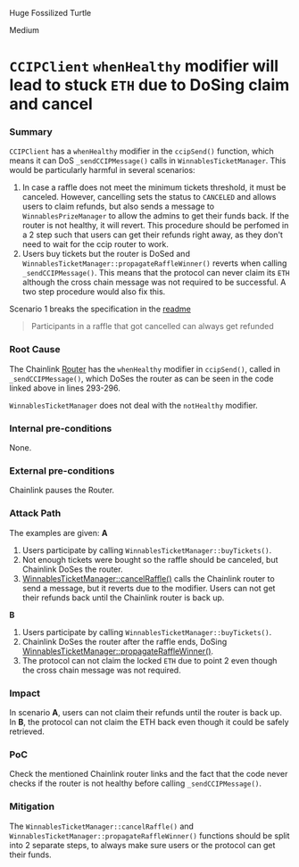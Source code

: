 Huge Fossilized Turtle

Medium

# `CCIPClient` `whenHealthy` modifier will lead to stuck `ETH` due to DoSing claim and cancel

### Summary

`CCIPClient` has a `whenHealthy` modifier in the `ccipSend()` function, which means it can DoS `_sendCCIPMessage()` calls in `WinnablesTicketManager`. This would be particularly harmful in several scenarios:
1. In case a raffle does not meet the minimum tickets threshold, it must be canceled. However, cancelling sets the status to `CANCELED` and allows users to claim refunds, but also sends a message to `WinnablesPrizeManager` to allow the admins to get their funds back. If the router is not healthy, it will revert. This procedure should be perfomed in a 2 step such that users can get their refunds right away, as they don't need to wait for the ccip router to work.
2. Users buy tickets but the router is DoSed and `WinnablesTicketManager::propagateRaffleWinner()` reverts when calling `_sendCCIPMessage()`. This means that the protocol can never claim its `ETH` although the cross chain message was not required to be successful. A two step procedure would also fix this.

Scenario 1 breaks the specification in the [readme](https://github.com/sherlock-audit/2024-08-winnables-raffles-0xsimao/tree/main?tab=readme-ov-file#q-please-discuss-any-design-choices-you-made)
> Participants in a raffle that got cancelled can always get refunded

### Root Cause

The Chainlink [Router](https://vscode.blockscan.com/ethereum/0x80226fc0Ee2b096224EeAc085Bb9a8cba1146f7D) has the `whenHealthy` modifier in `ccipSend()`, called in `_sendCCIPMessage()`, which DoSes the router as can be seen in the code linked above in lines 293-296.

`WinnablesTicketManager` does not deal with the `notHealthy` modifier.

### Internal pre-conditions

None.

### External pre-conditions

Chainlink pauses the Router.

### Attack Path

The examples are given:
**A**
1. Users participate by calling `WinnablesTicketManager::buyTickets()`.
2. Not enough tickets were bought so the raffle should be canceled, but Chainlink DoSes the router.
3. [WinnablesTicketManager::cancelRaffle()](https://github.com/sherlock-audit/2024-08-winnables-raffles/blob/main/public-contracts/contracts/WinnablesTicketManager.sol#L282-L286) calls the Chainlink router to send a message, but it reverts due to the modifier. Users can not get their refunds back until the Chainlink router is back up.

**B**

1. Users participate by calling `WinnablesTicketManager::buyTickets()`.
2. Chainlink DoSes the router after the raffle ends, DoSing [WinnablesTicketManager::propagateRaffleWinner()](https://github.com/sherlock-audit/2024-08-winnables-raffles/blob/main/public-contracts/contracts/WinnablesTicketManager.sol#L340).
3. The protocol can not claim the locked `ETH` due to point 2 even though the cross chain message was not required.

### Impact

In scenario **A**, users can not claim their refunds until the router is back up.
In **B**, the protocol can not claim the ETH back even though it could be safely retrieved.

### PoC

Check the mentioned Chainlink router links and the fact that the code never checks if the router is not healthy before calling `_sendCCIPMessage()`.

### Mitigation

The `WinnablesTicketManager::cancelRaffle()` and `WinnablesTicketManager::propagateRaffleWinner()` functions should be split into 2 separate steps, to always make sure users or the protocol can get their funds.